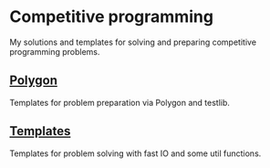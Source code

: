# Competitive programming

My solutions and templates for solving and preparing competitive programming problems.

## [Polygon](https://github.com/Slamur/competitive-programming/tree/master/Polygon)

Templates for problem preparation via Polygon and testlib.

## [Templates](https://github.com/Slamur/competitive-programming/tree/master/course/templates)

Templates for problem solving with fast IO and some util functions.
